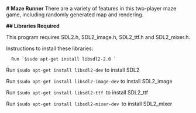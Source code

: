 **# Maze Runner**
There are a variety of features in this two-player maze game, including randomly generated map and rendering.


**## Libraries Required**

This program requires SDL2.h, SDL2_image.h, SDL2_ttf.h and SDL2_mixer.h.

Instructions to install these libraries:
 
      Run `$sudo apt-get install libsdl2-2.0 `
  
 Run `$sudo apt-get install libsdl2-dev` to install SDL2

   Run `$sudo apt-get install libsdl2-image-dev` to install SDL2_image

   Run `$sudo apt-get install libsdl2-ttf `to install SDL2_ttf

   Run `$sudo apt-get install libsdl2-mixer-dev `to install SDL2_mixer
   
    
